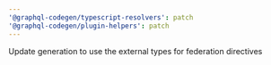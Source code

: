 ```yaml
---
'@graphql-codegen/typescript-resolvers': patch
'@graphql-codegen/plugin-helpers': patch
---
```


Update generation to use the external types for federation directives

